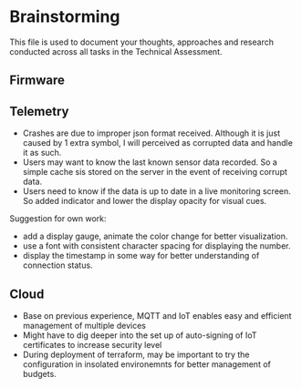# Brainstorming

This file is used to document your thoughts, approaches and research conducted across all tasks in the Technical Assessment.

## Firmware



## Telemetry

- Crashes are due to improper json format received. Although it is just caused by 1 extra symbol, I will perceived as corrupted data and handle it as such.
- Users may want to know the last known sensor data recorded. So a simple cache sis stored on the server in the event of receiving corrupt data.
- Users need to know if the data is up to date in a live monitoring screen. So added indicator and lower the display opacity for visual cues.


Suggestion for own work:
- add a display gauge, animate the color change for better visualization.
- use a font with consistent character spacing for displaying the number.
- display the timestamp in some way for better understanding of connection status.

## Cloud

- Base on previous experience, MQTT and IoT enables easy and efficient management of multiple devices
- Might have to dig deeper into the set up of auto-signing of IoT certificates to increase security level
- During deployment of terraform, may be important to try the configuration in insolated environemnts for better management of budgets.